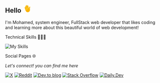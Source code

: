 ##  Hello <img src="images/wave.webp" alt="wave-gif" width="25px">
  
I'm Mohamed, system engineer, FullStack web developer that likes coding and learning more about this beautiful world of web development!
  

Technical Skills 👨🏻‍💻

![My Skills](https://skillicons.dev/icons?i=html,css,js,ts,react,tailwind,materialui,styledcomponents,express,php,laravel,mysql,mongodb,git,linux)


Social Pages 🌐

<p align="center">
   
   <p align="center">

   <i>Let's connect! you can find me here</i>
  
  </p>

[![X](https://img.shields.io/badge/Twitter-%23000000.svg?style=for-the-badge&logo=X&logoColor=white)](https://x.com/AbbjMohamed)
[![Reddit](https://img.shields.io/badge/Reddit-%23FF4500.svg?style=for-the-badge&logo=Reddit&logoColor=white)](https://www.reddit.com/user/MohamedABBJ/submitted/)
[![Dev.to blog](https://img.shields.io/badge/dev.to-0A0A0A?style=for-the-badge&logo=dev.to&logoColor=white)](https://dev.to/mohamedabbj)
[![Stack Overflow](https://img.shields.io/badge/-Stackoverflow-FE7A16?style=for-the-badge&logo=stack-overflow&logoColor=white)](https://stackoverflow.com/users/23245277/mohamedabbj)
[![Daily.Dev](https://img.shields.io/badge/-Daily.Dev-CE3DF3?style=for-the-badge&logo=dailydotdev&logoColor=white)](https://app.daily.dev/mohamedbjs)
  

</p>



